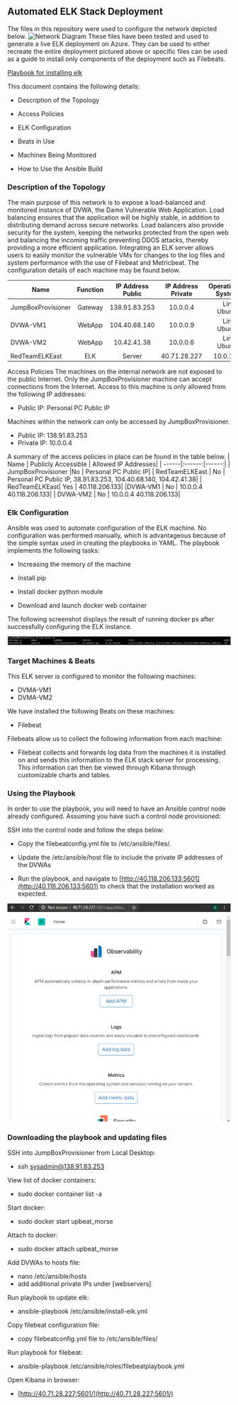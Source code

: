 ## Automated ELK Stack Deployment

The files in this repository were used to configure the network depicted below.
![Network Diagram](https://github.com/kinga46/CyberSecurity/blob/master/Diagrams/Network_Diagram.png)
These files have been tested and used to generate a live ELK deployment on Azure. They can be used to either 
recreate the entire deployment pictured above or specific files can be used as a guide to install only 
components of the deployment such as Filebeats. 

[Playbook for installing elk](https://github.com/kinga46/CyberSecurity-Project-1-ElkStack/blob/master/Files/install-elk.yml) 

This document contains the following details: 

- Description of the Topology
    
- Access Policies
    
- ELK Configuration
    
- Beats in Use
    
- Machines Being Monitored
    
- How to Use the Ansible Build
    
### Description of the Topology

The main purpose of this network is to expose a load-balanced and monitored instance of DVWA, the Damn 
Vulnerable Web Application. Load balancing ensures that the application will be highly stable, in addition to 
distributing demand across secure networks. Load balancers also provide security for the system, keeping the 
networks protected from the open web and balancing the incoming traffic preventing DDOS attacks, thereby 
providing a more efficient application. Integrating an ELK server allows users to easily monitor the vulnerable 
VMs for changes to the log files and system performance with the use of Filebeat and Metricbeat. The 
configuration details of each machine may be found below.

|	Name | Function | IP Address Public | IP Address Private | Operating System| 
| ----------|:------------:|:--------------:|:----------:|-----------:|
|JumpBoxProvisioner | Gateway | 138.91.83.253 | 10.0.0.4 | Linux Ubuntu |
| DVWA-VM1 | WebApp | 104.40.68.140 | 10.0.0.9 | Linux Ubuntu|
| DVWA-VM2 | WebApp | 10.42.41.38 | 10.0.0.6 | Linux Ubuntu |
| RedTeamELKEast | ELK | Server | 40.71.28.227 | 10.0.1.4 | Linux Ubuntu|
  
Access Policies The machines on the internal network are not exposed to the public Internet. Only the 
JumpBoxProvisioner machine can accept connections from the Internet. Access to this machine is only allowed from 
the following IP addresses: 

- Public IP: Personal PC Public IP
    
Machines within the network can only be accessed by JumpBoxProvisioner. 

- Public IP: 138.91.83.253   
- Private IP: 10.0.0.4
    
A summary of the access policies in place can be found in the table below.
| Name | Publicly Accessible | Allowed IP Addresses|
| ------|:------:|------:|
| JumpBoxProvisioner |No | Personal PC Public IP|
| RedTeamELKEast | No | Personal PC Public IP, 38.91.83.253, 104.40.68.140, 104.42.41.38| 
| RedTeamELKEast| Yes | 40.118.206.133|
|DVWA-VM1 | No | 10.0.0.4 40.118.206.133|
| DVWA-VM2 | No | 10.0.0.4 40.118.206.133|


### Elk Configuration

Ansible was used to automate configuration of the ELK machine. No configuration was performed manually, which is 
advantageous because of the simple syntax used in creating the playbooks in YAML. The playbook implements the 
following tasks: 

- Increasing the memory of the machine
    
- Install pip
    
- Install docker python module
    
- Download and launch docker web container
    
The following screenshot displays the result of running docker ps after successfully configuring the ELK 
instance.

![docker ps](https://github.com/kinga46/CyberSecurity-Project-1-ElkStack/blob/master/Images/docker_ps_image.PNG)
  
### Target Machines & Beats

This ELK server is configured to monitor the following machines: 

- DVMA-VM1    
- DVMA-VM2
    
We have installed the following Beats on these machines: 

- Filebeat
    
Filebeats allow us to collect the following information from each machine: 

- Filebeat collects and forwards log data from the machines it is installed on and sends this information to the ELK stack server for processing. 
This information can then be viewed through Kibana through customizable charts and tables.
    
### Using the Playbook

In order to use the playbook, you will need to have an Ansible control node already configured. Assuming you 
have such a control node provisioned: 

 SSH into the control node and follow the steps below: 

- Copy the filebeatconfig.yml file to /etc/ansible/files/.
    
- Update the /etc/ansible/host file to include the private IP addresses of the DVWAs
    
- Run the playbook, and navigate to [http://40.118.206.133:5601](http://40.118.206.133:5601) to check that the 
installation worked as expected.
   
 ![Kibana](https://github.com/kinga46/CyberSecurity-Project-1-ElkStack/blob/master/Images/Kibana_image.png)
 
### Downloading the playbook and updating files

SSH into JumpBoxProvisioner from Local Desktop: 

- ssh sysadmin@138.91.83.253
    
View list of docker containers: 
- sudo docker container list -a
    
  
Start docker: 
- sudo docker start upbeat_morse
    
  
Attach to docker: 
- sudo docker attach upbeat_morse
    
  
Add DVWAs to hosts file: 
- nano /etc/ansible/hosts
- add additional private IPs under [webservers]
    
  
Run playbook to update elk: 
- ansible-playbook /etc/ansible/install-elk.yml
    
  
Copy filebeat configuration file: 
- copy filebeatconfig.yml file to /etc/ansible/files/
    
Run playbook for filebeat: 
- ansible-playbook /etc/ansible/roles/filebeatplaybook.yml
    
Open Kibana in browser:
-   [http://40.71.28.227:5601/](http://40.71.28.227:5601/)
